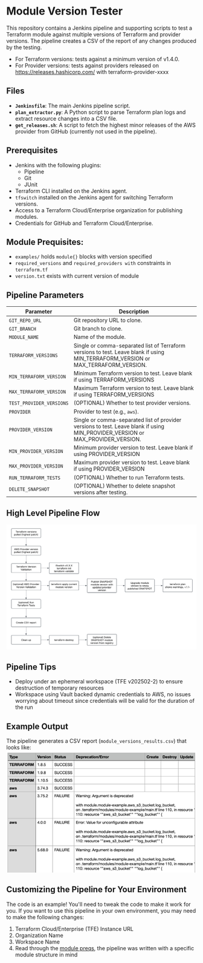 # Module Version Tester

This repository contains a Jenkins pipeline and supporting scripts to test a Terraform module against multiple versions of Terraform and provider versions. The pipeline creates a CSV of the report of any changes produced by the testing.

- For Terraform versions: tests against a minimum version of v1.4.0.
- For Provider versions: tests against providers released on https://releases.hashicorp.com/ with terraform-provider-xxxx



## Files

- **`Jenkinsfile`**: The main Jenkins pipeline script.
- **`plan_extractor.py`**: A Python script to parse Terraform plan logs and extract resource changes into a CSV file.
- **`get_releases.sh`**: A script to fetch the highest minor releases of the AWS provider from GitHub (currently not used in the pipeline).

## Prerequisites

- Jenkins with the following plugins:
  - Pipeline
  - Git
  - JUnit
- Terraform CLI installed on the Jenkins agent.
- `tfswitch` installed on the Jenkins agent for switching Terraform versions.
- Access to a Terraform Cloud/Enterprise organization for publishing modules.
- Credentials for GitHub and Terraform Cloud/Enterprise.

## Module Prequisites:
- `examples/` holds `module{}` blocks with version specified
- `required_versions` and `required_providers with` constraints in `terraform.tf`
- `version.txt` exists with current version of module 

## Pipeline Parameters

| Parameter                | Description                                                                                     |
|--------------------------|-------------------------------------------------------------------------------------------------|
| `GIT_REPO_URL`           | Git repository URL to clone.                                                                   |
| `GIT_BRANCH`             | Git branch to clone.                                                                           |
| `MODULE_NAME`            | Name of the module.                                                                            |
| `TERRAFORM_VERSIONS`     | Single or comma-separated list of Terraform versions to test. Leave blank if using MIN_TERRAFORM_VERSION or MAX_TERRAFORM_VERSION.                                            |
| `MIN_TERRAFORM_VERSION`  | Minimum Terraform version to test. Leave blank if using TERRAFORM_VERSIONS                                                         |
| `MAX_TERRAFORM_VERSION`  | Maximum Terraform version to test. Leave blank if using TERRAFORM_VERSIONS                                                             |
| `TEST_PROVIDER_VERSIONS` | (OPTIONAL) Whether to test provider versions.                                                             |
| `PROVIDER`               | Provider to test (e.g., `aws`).                                                                |
| `PROVIDER_VERSION`       | Single or comma-separated list of provider versions to test. Leave blank if using MIN_PROVIDER_VERSION or MAX_PROVIDER_VERSION.                                             |
| `MIN_PROVIDER_VERSION`   | Minimum provider version to test. Leave blank if using PROVIDER_VERSION                                                              |
| `MAX_PROVIDER_VERSION`   | Maximum provider version to test. Leave blank if using PROVIDER_VERSION                                                              |
| `RUN_TERRAFORM_TESTS`    | (OPTIONAL) Whether to run Terraform tests.                                                           |
| `DELETE_SNAPSHOT`        | (OPTIONAL) Whether to delete snapshot versions after testing.                                             |

## High Level Pipeline Flow

![flow](assets/flow.png)

## Pipeline Tips

- Deploy under an ephemeral workspace (TFE v202502-2) to ensure destruction of temporary resources
- Workspace using Vault backed dynamic credentials to AWS, no issues worrying about timeout since credentials will be valid for the duration of the run

## Example Output

The pipeline generates a CSV report (`module_versions_results.csv`) that looks like:
![report](assets/report.png)

## Customizing the Pipeline for Your Environment

The code is an example! You'll need to tweak the code to make it work for you.
If you want to use this pipeline in your own environment, you may need to make the following changes:

1. Terraform Cloud/Enterprise (TFE) Instance URL
2. Organization Name
3. Workspace Name
4. Read through the [module preqs](#module-prequisites), the pipeline was written with a specific module structure in mind
